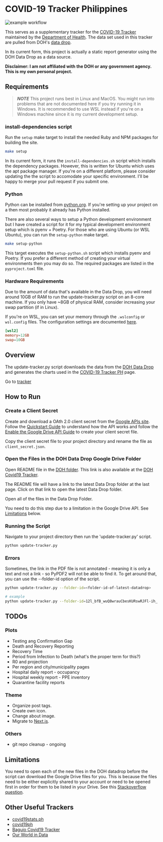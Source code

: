 # COVID-19 Tracker Philippines

![example workflow](https://github.com/donfiguerres/COVID-19-Tracker-PH/actions/workflows/ci.yml/badge.svg)

This serves as a supplementary tracker for the
[COVID-19 Tracker](https://www.doh.gov.ph/covid19tracker) maintained by the
[Department of Health](https://www.doh.gov.ph/). The data set used in this
tracker are pulled from DOH's
[data drop](https://drive.google.com/drive/folders/1ZPPcVU4M7T-dtRyUceb0pMAd8ickYf8o).

In its current form, this project is actually a static report generator using
the DOH Data Drop as a data source.

**Disclaimer: I am not affiliated with the DOH or any government agency. This is
my own personal project.**

## Requirements

> _**NOTE**_ This project runs best in Linux and MacOS. You might run into
problems that are not documented here if you try running it in Windows. It is
recommended to use WSL instead if you're on a Windows machine since it is my
current development setup.

### install-dependencies script

Run the `setup` make target to install the needed Ruby and NPM packages for
building the site.

```bash
make setup
```

In its current form, it runs the `install-dependencies.sh` script which installs
the dependency packages. However, this is written for Ubuntu which uses the apt
package manager. If you're on a different platform, please consider updating the
the script to accomodate your specific environment. I'll be happy to merge your
pull request if you submit one.

### Python

Python can be installed from [python.org](https://www.python.org/). If you're
setting up your project on a then most probably it already has Python installed.

There are also several ways to setup a Python development environment but I have
created a script for it for my typical development environment setup which is
pyenv + Poetry. For those who are using Ubuntu (or WSL Ubuntu), you can run the
`setup-python` make target.

```bash
make setup-python
```

This target executes the `setup-python.sh` script which installs pyenv and
Poetry. If you prefer a different method of creating your virtual environments
then you may do so. The required packages are listed in the `pyproject.toml`
file.

### Hardware Requirements

Due to the amount of data that's available in the Data Drop, you will need
around 10GB of RAM to run the update-tracker.py script on an 8-core machine.
If you only have ~8GB of physical RAM, consider increasing your swap partition
(if in Linux).

If you're on WSL, you can set your memory through the `.wslconfig` or
`wsl.config` files. The configuration settings are documented
[here](https://docs.microsoft.com/en-us/windows/wsl/wsl-config).

```conf
[wsl2]
memory=12GB
swap=10GB
```

## Overview

The update-tracker.py script downloads the data from the
[DOH Data Drop](https://drive.google.com/drive/folders/1ZPPcVU4M7T-dtRyUceb0pMAd8ickYf8o)
and generates the charts used in the
[COVID-19 Tracker PH](https://donfiguerres.github.io/COVID-19-Tracker-PH/tracker)
page.

Go to [tracker](https://donfiguerres.github.io/COVID-19-Tracker-PH/tracker)

## How to Run

### Create a Client Secret

Create and download a OAth 2.0 client secret from the
[Google APIs site](https://console.developers.google.com/).
Follow the
[Quickstart Guide](https://developers.google.com/drive/api/v3/quickstart/python)
to understand how the API works and follow the
[Enable the Google Drive API Guide](https://developers.google.com/drive/api/v3/enable-drive-api)
to create your client secret file.

Copy the client secret file to your project directory and rename the file as
`client_secret.json`.

### Open the Files in the DOH Data Drop Google Drive Folder

Open README file in the [DOH folder](https://drive.google.com/drive/folders/1ZPPcVU4M7T-dtRyUceb0pMAd8ickYf8o).
This link is also available at the
[DOH Covid19 Tracker](https://ncovtracker.doh.gov.ph/).

The README file will have a link to the latest Data Drop folder at the last
page. Click on that link to open the latest Data Drop folder.

Open all of the files in the Data Drop Folder.

You need to do this step due to a limitation in the Google Drive API. See
[Limitations](#limitations) below.

### Running the Script

Navigate to your project directory then run the 'update-tracker.py' script.

```bash
python update-tracker.py
```

### Errors

Sometimes, the link in the PDF file is not annotated - meaning it is only a text
and not a link - so PyPDF2 will not be able to find it. To get around that, you
can use the --folder-id option of the script.

```bash
python update-tracker.py --folder-id=<folder-id-of-latest-datadrop>

# example
python update-tracker.py --folder-id=12l_bfB_wuQ8wrauCbesKURswRJFl-ih_
```

## TODOs

### Plots

* Testing ang Confirmation Gap
* Death and Recovery Reporting
* Recovery Time
* Period from Infection to Death (what's the proper term for this?)
* R0 and projection
* Per region and city/municipality pages
* Hospital daily report - occupancy
* Hospital weekly report - PPE inventory
* Quarantine facility reports

### Theme

* Organize post tags.
* Create own icon.
* Change about image.
* Migrate to [Next.js](https://nextjs.org/).

### Others

* git repo cleanup - ongoing

## Limitations

You need to open each of the new files in the DOH datadrop before the script can
download the Google Drive files for you. This is because the files need to be
either explicitly shared to your account or need to be opened first in order
for them to be listed in your Drive. See this
[Stackoverflow question](https://stackoverflow.com/questions/62414423/google-drive-api-list-files-in-a-shared-folder-that-are-i-have-not-accessed-ye).

## Other Useful Trackers

* [covid19stats.ph](https://covid19stats.ph/)
* [covid19ph](https://covid19ph.com/)
* [Baguio Covid19 Tracker](http://endcov19.baguio.gov.ph/)
* [Our World in Data](https://ourworldindata.org/coronavirus-data-explorer)
